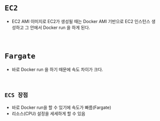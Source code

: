 # `EC2`

- EC2 AMI 이미지로 EC2가 생성될 때는 Docker AMI 기반으로 EC2 인스턴스 생성하고 그 안에서 Docker run 을 하게 된다.

<br>

# `Fargate`

- 바로 Docker run 을 하기 때문에 속도 차이가 크다.

<br>

## `ECS 장점`

- 바로 Docker run을 할 수 있기에 속도가 빠름(Fargate)
- 리소스(CPU) 설정을 세세하게 할 수 있음